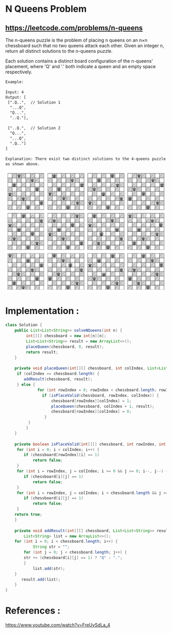 # N Queens Problem
## https://leetcode.com/problems/n-queens

The n-queens puzzle is the problem of placing n queens on an n×n chessboard such that no two queens attack each other.
Given an integer n, return all distinct solutions to the n-queens puzzle.

Each solution contains a distinct board configuration of the n-queens' placement, where 'Q' and '.' both indicate a queen and an empty space respectively.

```
Example:

Input: 4
Output: [
 [".Q..",  // Solution 1
  "...Q",
  "Q...",
  "..Q."],

 ["..Q.",  // Solution 2
  "Q...",
  "...Q",
  ".Q.."]
]

Explanation: There exist two distinct solutions to the 4-queens puzzle as shown above.
```

![N Queens Solution](n-queens.PNG?raw=true "8 Queens on 8*8 Chessboard")


# Implementation :

```java
class Solution {
    public List<List<String>> solveNQueens(int n) {
         int[][] chessboard = new int[n][n];
         List<List<String>> result = new ArrayList<>();
         placeQueen(chessboard, 0, result);
         return result;
    }
    
    private void placeQueen(int[][] chessboard, int colIndex, List<List<String>> result) {
	 if (colIndex == chessboard.length) {
		addResult(chessboard, result);
	 } else {
              for (int rowIndex = 0; rowIndex < chessboard.length; rowIndex++) {
                if (isPlaceValid(chessboard, rowIndex, colIndex)) {
                    chessboard[rowIndex][colIndex] = 1;
                    placeQueen(chessboard, colIndex + 1, result);
                    chessboard[rowIndex][colIndex] = 0;
                 }    
	      }
         }
    }
    
    private boolean isPlaceValid(int[][] chessboard, int rowIndex, int colIndex) {
	 for (int i = 0; i < colIndex; i++) {
		if (chessboard[rowIndex][i] == 1)
			return false;
	 }			
	 for (int i = rowIndex, j = colIndex; i >= 0 && j >= 0; i--, j--) {
		if (chessboard[i][j] == 1)
			return false;
	 }
	 for (int i = rowIndex, j = colIndex; i < chessboard.length && j >= 0; i++, j--) {
		if (chessboard[i][j] == 1)
			return false;
	 }
	return true;
    }
    
    private void addResult(int[][] chessboard, List<List<String>> result) {
        List<String> list = new ArrayList<>();
	for (int i = 0; i < chessboard.length; i++) {
            String str = "";
	    for (int j = 0; j < chessboard.length; j++) {
		str += (chessboard[i][j] == 1) ? "Q" : ".";
	    }
            list.add(str);
	}
       result.add(list);	
    }
}
```

# References :
https://www.youtube.com/watch?v=FreUvSdLa_4
